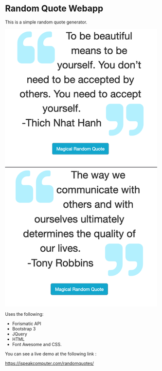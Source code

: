 # Random Quote Webapp

This is a simple random quote generator.

<a href="https://github.com/ispeakcomputer/random_quote_generator_webapp/blob/master/images/image1.png" title="app image"><img src="https://github.com/ispeakcomputer/random_quote_generator_webapp/blob/master/images/image1.png" width="500"></a>
<a href="https://github.com/ispeakcomputer/random_quote_generator_webapp/blob/master/images/image2.png" title="app image"><img src="https://github.com/ispeakcomputer/random_quote_generator_webapp/blob/master/images/image2.png" width="500"></a>

Uses the following: 
- Forismatic API 
- Bootstrap 3
- JQuery 
- HTML 
- Font Awesome and CSS. 

You can see a live demo at the following link : 

https://ispeakcomputer.com/randomquotes/
